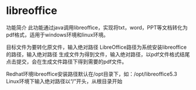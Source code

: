 # libreoffice
功能简介
此功能通过java调用libreoffice，实现将txt，word，PPT等文档转化为pdf格式，适用于windows环境和linux环境。

目标文件为要转化原文件，输入绝对路径
LibreOffice路径为系统安装libreoffice的路径，输入绝对路径
生成文件为得到文件，输入绝对路径，以pdf文件格式结尾
点击提交，会在生成文件路径下得到需要的pdf文件。

Redhat环境libreoffice安装路径默认在/opt目录下，如：/opt/libreoffice5.3
Linux环境下输入绝对路径以“/”开头，从根目录开始
